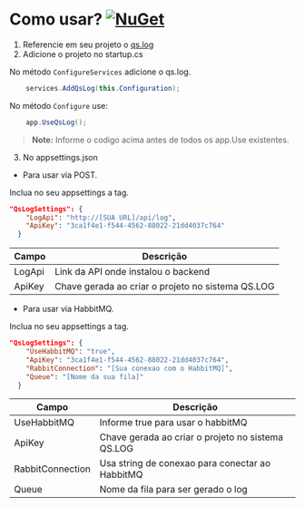 # Como usar? [![NuGet](https://img.shields.io/nuget/v/qsLog.svg)](https://nuget.org/packages/qsLog)

1. Referencie em seu projeto o [qs.log](https://nuget.org/packages/qsLog) 
2. Adicione o projeto no startup.cs

No método `ConfigureServices` adicione o qs.log.
```csharp
    services.AddQsLog(this.Configuration);
```
No método `Configure` use:
```csharp
    app.UseQsLog();
```
>**Note:** Informe o codigo acima antes de todos os app.Use existentes.

3. No appsettings.json

- Para usar via POST. 

Inclua no seu appsettings a tag.

```json
"QsLogSettings": {
    "LogApi": "http://[SUA URL]/api/log",
    "ApiKey": "3ca1f4e1-f544-4562-88022-21dd4037c764"
  }
``` 
|Campo|Descrição|
|--|--|
|LogApi  | Link da API onde instalou o backend |
|ApiKey  | Chave gerada ao criar o projeto no sistema QS.LOG |

- Para usar via HabbitMQ.

Inclua no seu appsettings a tag.

```json
"QsLogSettings": {
    "UseHabbitMQ": "true",
    "ApiKey": "3ca1f4e1-f544-4562-88022-21dd4037c764",
    "RabbitConnection": "[Sua conexao com o HabbitMQ]",
    "Queue": "[Nome da sua fila]"
  }
```

|Campo|Descrição|
|--|--|
|UseHabbitMQ  | Informe true para usar o habbitMQ |
|ApiKey  | Chave gerada ao criar o projeto no sistema QS.LOG |
|RabbitConnection  | Usa string de conexao para conectar ao HabbitMQ |
|Queue  | Nome da fila para ser gerado o log |
